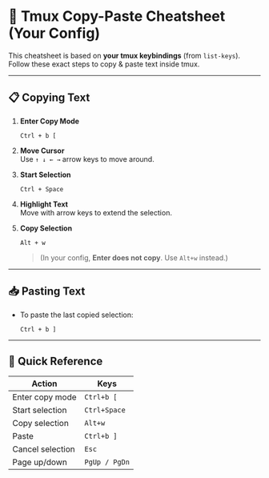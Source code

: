 # 📝 Tmux Copy-Paste Cheatsheet (Your Config)

This cheatsheet is based on **your tmux keybindings** (from `list-keys`).  
Follow these exact steps to copy & paste text inside tmux.

---

## 📋 Copying Text

1. **Enter Copy Mode**  
   ```
   Ctrl + b [
   ```

2. **Move Cursor**  
   Use `↑ ↓ ← →` arrow keys to move around.

3. **Start Selection**  
   ```
   Ctrl + Space
   ```

4. **Highlight Text**  
   Move with arrow keys to extend the selection.

5. **Copy Selection**  
   ```
   Alt + w
   ```

   > (In your config, **Enter does not copy**. Use `Alt+w` instead.)

---

## 📥 Pasting Text

- To paste the last copied selection:  
  ```
  Ctrl + b ]
  ```

---

## 🔑 Quick Reference

| Action              | Keys               |
|---------------------|--------------------|
| Enter copy mode     | `Ctrl+b [`        |
| Start selection     | `Ctrl+Space`      |
| Copy selection      | `Alt+w`           |
| Paste               | `Ctrl+b ]`        |
| Cancel selection    | `Esc`             |
| Page up/down        | `PgUp / PgDn`     |
